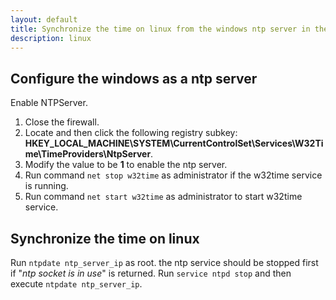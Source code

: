 ```yaml
---
layout: default
title: Synchronize the time on linux from the windows ntp server in the local network
description: linux
---
```


## Configure the windows as a ntp server

Enable NTPServer.
1. Close the firewall.
2. Locate and then click the following registry subkey: **HKEY_LOCAL_MACHINE\SYSTEM\CurrentControlSet\Services\W32Time\TimeProviders\NtpServer**.
3. Modify the value to be **1** to enable the ntp server.
4. Run command `net stop w32time` as administrator if the w32time service is running.
5. Run command `net start w32time` as administrator to start w32time service.

## Synchronize the time on linux

Run `ntpdate ntp_server_ip` as root. the ntp service should be stopped first if "*ntp socket is in use*" is returned.
Run `service ntpd stop` and then execute `ntpdate ntp_server_ip`.

